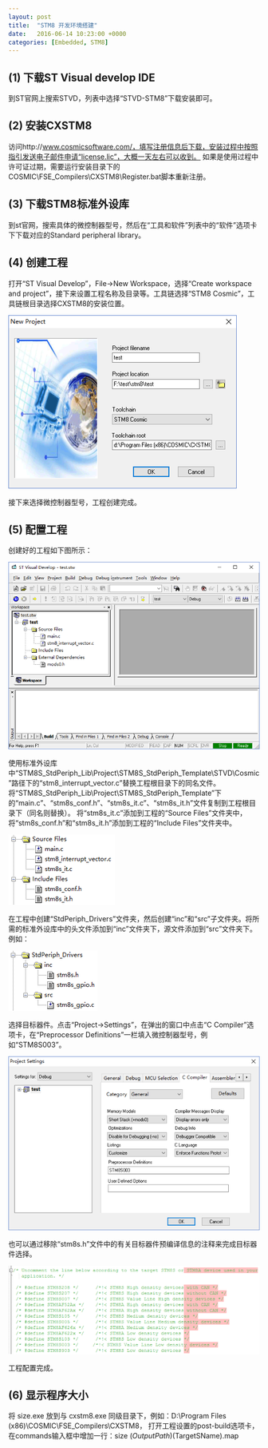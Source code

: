 ```yaml
---
layout: post
title:  "STM8 开发环境搭建"
date:   2016-06-14 10:23:00 +0000
categories: [Embedded, STM8]
---
```

## (1) 下载ST Visual develop IDE

到ST官网上搜索STVD，列表中选择“STVD-STM8”下载安装即可。

## (2) 安装CXSTM8

访问http://www.cosmicsoftware.com/，填写注册信息后下载，安装过程中按照指引发送电子邮件申请“license.lic”，大概一天左右可以收到。
如果是使用过程中许可证过期，需要运行安装目录下的COSMIC\FSE_Compilers\CXSTM8\Register.bat脚本重新注册。

## (3) 下载STM8标准外设库

到st官网，搜索具体的微控制器型号，然后在“工具和软件”列表中的“软件”选项卡下下载对应的Standard peripheral library。

## (4) 创建工程

打开“ST Visual Develop”，File->New Workspace，选择“Create workspace and project”，接下来设置工程名称及目录等。工具链选择“STM8 Cosmic”，工具链根目录选择CXSTM8的安装位置。

![](/assets/img/2016-06-14-STM8-development.assets/1.png)

接下来选择微控制器型号，工程创建完成。

## (5) 配置工程

创建好的工程如下图所示：

![](/assets/img/2016-06-14-STM8-development.assets/2.png)

使用标准外设库中“STM8S_StdPeriph_Lib\Project\STM8S_StdPeriph_Template\STVD\Cosmic”路径下的“stm8_interrupt_vector.c”替换工程根目录下的同名文件。将“STM8S_StdPeriph_Lib\Project\STM8S_StdPeriph_Template”下的“main.c”、“stm8s_conf.h”、“stm8s_it.c”、“stm8s_it.h”文件复制到工程根目录下（同名则替换）。
将“stm8s_it.c”添加到工程的“Source Files”文件夹中，将“stm8s_conf.h”和“stm8s_it.h”添加到工程的“Include Files”文件夹中。

![](/assets/img/2016-06-14-STM8-development.assets/3.png)

在工程中创建“StdPeriph_Drivers”文件夹，然后创建“inc”和“src”子文件夹。将所需的标准外设库中的头文件添加到“inc”文件夹下，源文件添加到“src”文件夹下。例如：

![](/assets/img/2016-06-14-STM8-development.assets/4.png)

选择目标器件。点击“Project->Settings”，在弹出的窗口中点击“C Compiler”选项卡，在“Preprocessor Definitions”一栏填入微控制器型号，例如“STM8S003”。

![](/assets/img/2016-06-14-STM8-development.assets/5.png)

也可以通过移除“stm8s.h”文件中的有关目标器件预编译信息的注释来完成目标器件选择。

![](/assets/img/2016-06-14-STM8-development.assets/6.png)

工程配置完成。

## (6) 显示程序大小

将 size.exe 放到与 cxstm8.exe 同级目录下，例如：D:\Program Files (x86)\COSMIC\FSE_Compilers\CXSTM8，
打开工程设置的post-build选项卡，在commands输入框中增加一行：size $(OutputPath)$(TargetSName).map

